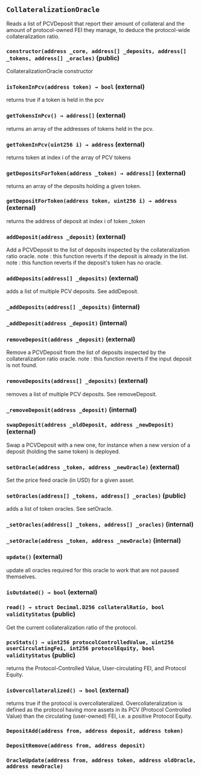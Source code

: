 ## `CollateralizationOracle`

Reads a list of PCVDeposit that report their amount of collateral
        and the amount of protocol-owned FEI they manage, to deduce the
        protocol-wide collateralization ratio.




### `constructor(address _core, address[] _deposits, address[] _tokens, address[] _oracles)` (public)

CollateralizationOracle constructor




### `isTokenInPcv(address token) → bool` (external)

returns true if a token is held in the pcv



### `getTokensInPcv() → address[]` (external)

returns an array of the addresses of tokens held in the pcv.



### `getTokenInPcv(uint256 i) → address` (external)

returns token at index i of the array of PCV tokens



### `getDepositsForToken(address _token) → address[]` (external)

returns an array of the deposits holding a given token.



### `getDepositForToken(address token, uint256 i) → address` (external)

returns the address of deposit at index i of token _token



### `addDeposit(address _deposit)` (external)

Add a PCVDeposit to the list of deposits inspected by the
        collateralization ratio oracle.
        note : this function reverts if the deposit is already in the list.
        note : this function reverts if the deposit's token has no oracle.




### `addDeposits(address[] _deposits)` (external)

adds a list of multiple PCV deposits. See addDeposit.



### `_addDeposits(address[] _deposits)` (internal)





### `_addDeposit(address _deposit)` (internal)





### `removeDeposit(address _deposit)` (external)

Remove a PCVDeposit from the list of deposits inspected by
        the collateralization ratio oracle.
        note : this function reverts if the input deposit is not found.




### `removeDeposits(address[] _deposits)` (external)

removes a list of multiple PCV deposits. See removeDeposit.



### `_removeDeposit(address _deposit)` (internal)





### `swapDeposit(address _oldDeposit, address _newDeposit)` (external)

Swap a PCVDeposit with a new one, for instance when a new version
        of a deposit (holding the same token) is deployed.




### `setOracle(address _token, address _newOracle)` (external)

Set the price feed oracle (in USD) for a given asset.




### `setOracles(address[] _tokens, address[] _oracles)` (public)

adds a list of token oracles. See setOracle.



### `_setOracles(address[] _tokens, address[] _oracles)` (internal)





### `_setOracle(address _token, address _newOracle)` (internal)





### `update()` (external)

update all oracles required for this oracle to work that are not
        paused themselves.



### `isOutdated() → bool` (external)





### `read() → struct Decimal.D256 collateralRatio, bool validityStatus` (public)

Get the current collateralization ratio of the protocol.




### `pcvStats() → uint256 protocolControlledValue, uint256 userCirculatingFei, int256 protocolEquity, bool validityStatus` (public)

returns the Protocol-Controlled Value, User-circulating FEI, and
        Protocol Equity.




### `isOvercollateralized() → bool` (external)

returns true if the protocol is overcollateralized. Overcollateralization
        is defined as the protocol having more assets in its PCV (Protocol
        Controlled Value) than the circulating (user-owned) FEI, i.e.
        a positive Protocol Equity.




### `DepositAdd(address from, address deposit, address token)`





### `DepositRemove(address from, address deposit)`





### `OracleUpdate(address from, address token, address oldOracle, address newOracle)`







